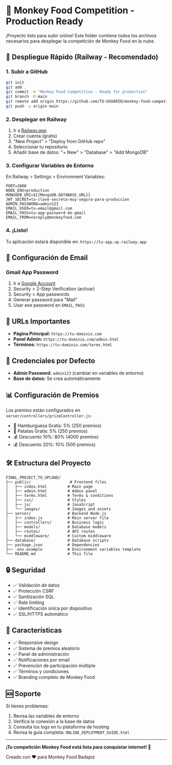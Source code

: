 # 🐒 Monkey Food Competition - Production Ready

¡Proyecto listo para subir online! Este folder contiene todos los archivos necesarios para desplegar la competición de Monkey Food en la nube.

## 🚀 Despliegue Rápido (Railway - Recomendado)

### 1. Subir a GitHub
```bash
git init
git add .
git commit -m "Monkey Food Competition - Ready for production"
git branch -M main
git remote add origin https://github.com/TU-USUARIO/monkey-food-competition.git
git push -u origin main
```

### 2. Desplegar en Railway
1. Ir a [Railway.app](https://railway.app)
2. Crear cuenta (gratis)
3. "New Project" > "Deploy from GitHub repo"
4. Seleccionar tu repositorio
5. Añadir base de datos: "+ New" > "Database" > "Add MongoDB"

### 3. Configurar Variables de Entorno
En Railway > Settings > Environment Variables:
```
PORT=3000
NODE_ENV=production
MONGODB_URI=${{MongoDB.DATABASE_URL}}
JWT_SECRET=tu-clave-secreta-muy-segura-para-produccion
ADMIN_PASSWORD=admin123
EMAIL_USER=tu-email@gmail.com
EMAIL_PASS=tu-app-password-de-gmail
EMAIL_FROM=noreply@monkeyfood.com
```

### 4. ¡Listo!
Tu aplicación estará disponible en: `https://tu-app.up.railway.app`

## 📧 Configuración de Email

### Gmail App Password
1. Ir a [Google Account](https://myaccount.google.com)
2. Security > 2-Step Verification (activar)
3. Security > App passwords
4. Generar password para "Mail"
5. Usar ese password en `EMAIL_PASS`

## 🔧 URLs Importantes

- **Página Principal:** `https://tu-dominio.com`
- **Panel Admin:** `https://tu-dominio.com/admin.html`
- **Términos:** `https://tu-dominio.com/terms.html`

## 🔑 Credenciales por Defecto

- **Admin Password:** `admin123` (cambiar en variables de entorno)
- **Base de datos:** Se crea automáticamente

## 📊 Configuración de Premios

Los premios están configurados en `server/controllers/prizeController.js`:
- 🍔 Hamburguesa Gratis: 5% (250 premios)
- 🍟 Patatas Gratis: 5% (250 premios)
- 💰 Descuento 10%: 80% (4000 premios)
- 💰 Descuento 20%: 10% (500 premios)

## 🛠️ Estructura del Proyecto

```
FINAL_PROJECT_TO_UPLOAD/
├── public/                 # Frontend files
│   ├── index.html         # Main page
│   ├── admin.html         # Admin panel
│   ├── terms.html         # Terms & conditions
│   ├── css/               # Styles
│   ├── js/                # JavaScript
│   └── images/            # Images and assets
├── server/                # Backend Node.js
│   ├── index.js           # Main server file
│   ├── controllers/       # Business logic
│   ├── models/            # Database models
│   ├── routes/            # API routes
│   └── middleware/        # Custom middleware
├── database/              # Database scripts
├── package.json           # Dependencies
├── .env.example           # Environment variables template
└── README.md              # This file
```

## 🔒 Seguridad

- ✅ Validación de datos
- ✅ Protección CSRF
- ✅ Sanitización SQL
- ✅ Rate limiting
- ✅ Identificación única por dispositivo
- ✅ SSL/HTTPS automático

## 📱 Características

- ✅ Responsive design
- ✅ Sistema de premios aleatorio
- ✅ Panel de administración
- ✅ Notificaciones por email
- ✅ Prevención de participación múltiple
- ✅ Términos y condiciones
- ✅ Branding completo de Monkey Food

## 🆘 Soporte

Si tienes problemas:
1. Revisa las variables de entorno
2. Verifica la conexión a la base de datos
3. Consulta los logs en tu plataforma de hosting
4. Revisa la guía completa: `ONLINE_DEPLOYMENT_GUIDE.html`

---

**¡Tu competición Monkey Food está lista para conquistar internet! 🚀**

Creado con ❤️ para Monkey Food Badajoz